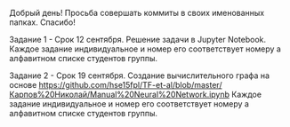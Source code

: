 Добрый день! Просьба совершать коммиты в своих именованных папках. Спасибо!


Задание 1 - Срок 12 сентября. Решение задачи в Jupyter Notebook.
Каждое задание индивидуальное и номер его соответствует номеру а алфавитном списке студентов группы.


Задание 2 - Срок 19 сентября. Создание вычислительного графа на основе https://github.com/hse15fpl/TF-et-al/blob/master/Карпов%20Николай/Manual%20Neural%20Network.ipynb 
Каждое задание индивидуальное и номер его соответствует номеру а алфавитном списке студентов группы.